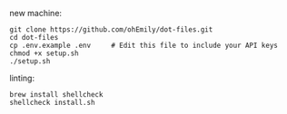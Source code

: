 new machine:
```
git clone https://github.com/ohEmily/dot-files.git
cd dot-files
cp .env.example .env     # Edit this file to include your API keys
chmod +x setup.sh
./setup.sh
```

linting:
```
brew install shellcheck
shellcheck install.sh
```
